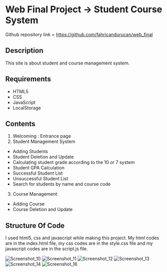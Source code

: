 # Web Final Project -> Student Course System
Github repository link = https://github.com/fahricandurucan/web_final
## Description
This site is about student and course management system.
## Requirements
- HTML5
- CSS
- JavaScript
- LocalStorage
## Contents
1. Welcoming : Entrance page
2. Student Management System
- Adding Students 
- Student Deletion and Update 
- Calculating student grade according to the 10 or 7 system
- Student GPA Calculation
- Successful Student List
- Unsuccessful Student List
- Search for students by name and course code
3. Course Management
- Adding Course
- Course Deletion and Update


## Structure Of Code
I used html5, css and javascript while making this project. My html codes are in the index.html file, my css codes are in the style.css file and my javascript codes are in the script.js file.

![Screenshot_10](https://github.com/fahricandurucan/web_final/assets/119004635/4816c766-a3f3-458c-9863-3e6c5b62f84f)
![Screenshot_11](https://github.com/fahricandurucan/web_final/assets/119004635/95d519a3-a1f7-4401-a9a5-39ad54672ff8)
![Screenshot_12](https://github.com/fahricandurucan/web_final/assets/119004635/974b0739-4fa6-45ab-9755-1b7016ff8721)
![Screenshot_13](https://github.com/fahricandurucan/web_final/assets/119004635/bb73b8b4-e1f6-40fa-8932-acc4350c78e9)
![Screenshot_14](https://github.com/fahricandurucan/web_final/assets/119004635/596ef3f4-c8a4-4b1f-a506-019f61a72ced)
![Screenshot_16](https://github.com/fahricandurucan/web_final/assets/119004635/c37c64a4-1143-43fb-97a5-a4be72aa182c)
 

